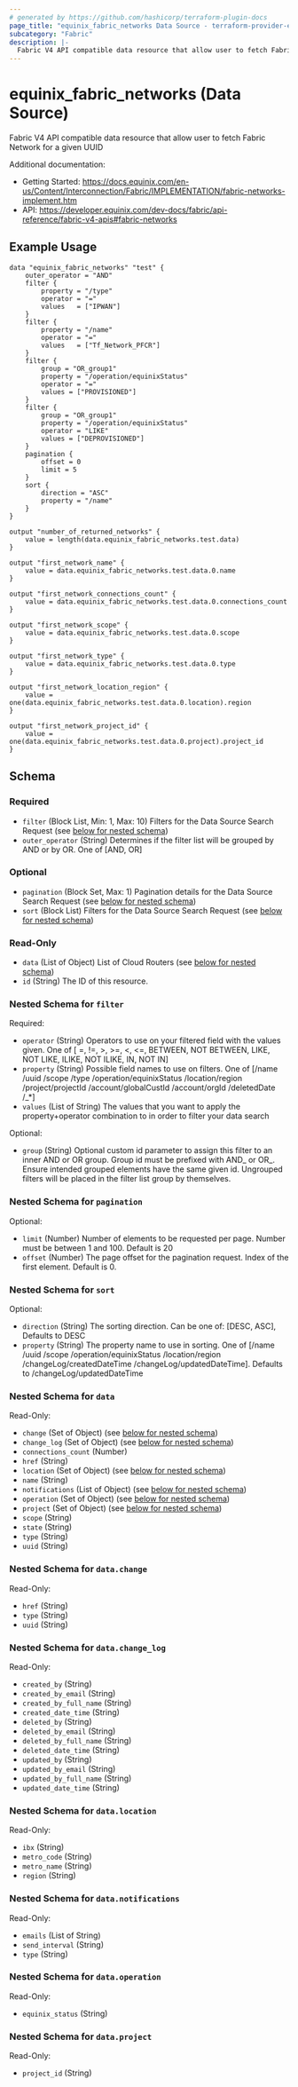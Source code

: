 ```yaml
---
# generated by https://github.com/hashicorp/terraform-plugin-docs
page_title: "equinix_fabric_networks Data Source - terraform-provider-equinix"
subcategory: "Fabric"
description: |-
  Fabric V4 API compatible data resource that allow user to fetch Fabric Network for a given UUID
---
```


# equinix_fabric_networks (Data Source)

Fabric V4 API compatible data resource that allow user to fetch Fabric Network for a given UUID

Additional documentation:
* Getting Started: <https://docs.equinix.com/en-us/Content/Interconnection/Fabric/IMPLEMENTATION/fabric-networks-implement.htm>
* API: <https://developer.equinix.com/dev-docs/fabric/api-reference/fabric-v4-apis#fabric-networks>

## Example Usage

```hcl
data "equinix_fabric_networks" "test" {
    outer_operator = "AND"
    filter {
        property = "/type"
        operator = "="
        values 	 = ["IPWAN"]
    }
    filter {
        property = "/name"
        operator = "="
        values   = ["Tf_Network_PFCR"]
    }
    filter {
        group = "OR_group1"
        property = "/operation/equinixStatus"
        operator = "="
        values = ["PROVISIONED"]
    }
    filter {
        group = "OR_group1"
        property = "/operation/equinixStatus"
        operator = "LIKE"
        values = ["DEPROVISIONED"]
    }
    pagination {
        offset = 0
        limit = 5
    }
    sort {
        direction = "ASC"
        property = "/name"
    }
}

output "number_of_returned_networks" {
    value = length(data.equinix_fabric_networks.test.data)
}

output "first_network_name" {
    value = data.equinix_fabric_networks.test.data.0.name
}

output "first_network_connections_count" {
    value = data.equinix_fabric_networks.test.data.0.connections_count
}

output "first_network_scope" {
    value = data.equinix_fabric_networks.test.data.0.scope
}

output "first_network_type" {
    value = data.equinix_fabric_networks.test.data.0.type
}

output "first_network_location_region" {
    value = one(data.equinix_fabric_networks.test.data.0.location).region
}

output "first_network_project_id" {
    value = one(data.equinix_fabric_networks.test.data.0.project).project_id
}
```

<!-- schema generated by tfplugindocs -->
## Schema

### Required

- `filter` (Block List, Min: 1, Max: 10) Filters for the Data Source Search Request (see [below for nested schema](#nestedblock--filter))
- `outer_operator` (String) Determines if the filter list will be grouped by AND or by OR. One of [AND, OR]

### Optional

- `pagination` (Block Set, Max: 1) Pagination details for the Data Source Search Request (see [below for nested schema](#nestedblock--pagination))
- `sort` (Block List) Filters for the Data Source Search Request (see [below for nested schema](#nestedblock--sort))

### Read-Only

- `data` (List of Object) List of Cloud Routers (see [below for nested schema](#nestedatt--data))
- `id` (String) The ID of this resource.

<a id="nestedblock--filter"></a>
### Nested Schema for `filter`

Required:

- `operator` (String) Operators to use on your filtered field with the values given. One of [ =, !=, >, >=, <, <=, BETWEEN, NOT BETWEEN, LIKE, NOT LIKE, ILIKE, NOT ILIKE, IN, NOT IN]
- `property` (String) Possible field names to use on filters. One of [/name /uuid /scope /type /operation/equinixStatus /location/region /project/projectId /account/globalCustId /account/orgId /deletedDate /_*]
- `values` (List of String) The values that you want to apply the property+operator combination to in order to filter your data search

Optional:

- `group` (String) Optional custom id parameter to assign this filter to an inner AND or OR group. Group id must be prefixed with AND_ or OR_. Ensure intended grouped elements have the same given id. Ungrouped filters will be placed in the filter list group by themselves.


<a id="nestedblock--pagination"></a>
### Nested Schema for `pagination`

Optional:

- `limit` (Number) Number of elements to be requested per page. Number must be between 1 and 100. Default is 20
- `offset` (Number) The page offset for the pagination request. Index of the first element. Default is 0.


<a id="nestedblock--sort"></a>
### Nested Schema for `sort`

Optional:

- `direction` (String) The sorting direction. Can be one of: [DESC, ASC], Defaults to DESC
- `property` (String) The property name to use in sorting. One of [/name /uuid /scope /operation/equinixStatus /location/region /changeLog/createdDateTime /changeLog/updatedDateTime]. Defaults to /changeLog/updatedDateTime


<a id="nestedatt--data"></a>
### Nested Schema for `data`

Read-Only:

- `change` (Set of Object) (see [below for nested schema](#nestedobjatt--data--change))
- `change_log` (Set of Object) (see [below for nested schema](#nestedobjatt--data--change_log))
- `connections_count` (Number)
- `href` (String)
- `location` (Set of Object) (see [below for nested schema](#nestedobjatt--data--location))
- `name` (String)
- `notifications` (List of Object) (see [below for nested schema](#nestedobjatt--data--notifications))
- `operation` (Set of Object) (see [below for nested schema](#nestedobjatt--data--operation))
- `project` (Set of Object) (see [below for nested schema](#nestedobjatt--data--project))
- `scope` (String)
- `state` (String)
- `type` (String)
- `uuid` (String)

<a id="nestedobjatt--data--change"></a>
### Nested Schema for `data.change`

Read-Only:

- `href` (String)
- `type` (String)
- `uuid` (String)


<a id="nestedobjatt--data--change_log"></a>
### Nested Schema for `data.change_log`

Read-Only:

- `created_by` (String)
- `created_by_email` (String)
- `created_by_full_name` (String)
- `created_date_time` (String)
- `deleted_by` (String)
- `deleted_by_email` (String)
- `deleted_by_full_name` (String)
- `deleted_date_time` (String)
- `updated_by` (String)
- `updated_by_email` (String)
- `updated_by_full_name` (String)
- `updated_date_time` (String)


<a id="nestedobjatt--data--location"></a>
### Nested Schema for `data.location`

Read-Only:

- `ibx` (String)
- `metro_code` (String)
- `metro_name` (String)
- `region` (String)


<a id="nestedobjatt--data--notifications"></a>
### Nested Schema for `data.notifications`

Read-Only:

- `emails` (List of String)
- `send_interval` (String)
- `type` (String)


<a id="nestedobjatt--data--operation"></a>
### Nested Schema for `data.operation`

Read-Only:

- `equinix_status` (String)


<a id="nestedobjatt--data--project"></a>
### Nested Schema for `data.project`

Read-Only:

- `project_id` (String)
